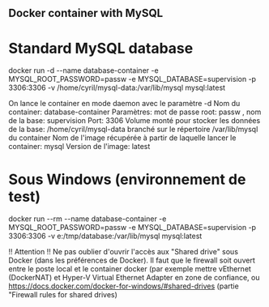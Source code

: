 ## Docker container with MySQL

# Standard MySQL database

docker run -d --name database-container -e MYSQL_ROOT_PASSWORD=passw -e MYSQL_DATABASE=supervision -p 3306:3306 -v /home/cyril/mysql-data:/var/lib/mysql mysql:latest

On lance le container en mode daemon avec le paramètre -d
Nom du container: database-container
Paramètres: mot de passe root: passw , nom de la base: supervision
Port: 3306
Volume monté pour stocker les données de la base: /home/cyril/mysql-data branché sur le répertoire /var/lib/mysql du container
Nom de l'image récupérée à partir de laquelle lancer le container: mysql
Version de l'image: latest


# Sous Windows (environnement de test)

docker run --rm --name database-container -e MYSQL_ROOT_PASSWORD=passw -e MYSQL_DATABASE=supervision -p 3306:3306 -v e:/tmp/database:/var/lib/mysql mysql:latest

!! Attention !! Ne pas oublier d'ouvrir l'accès aux "Shared drive" sous Docker (dans les préférences de Docker). Il faut que le firewall soit ouvert entre le poste local et le container docker (par exemple mettre vEthernet (DockerNAT) et Hyper-V Virtual Ethernet Adapter en zone de confiance, ou https://docs.docker.com/docker-for-windows/#shared-drives (partie "Firewall rules for shared drives)